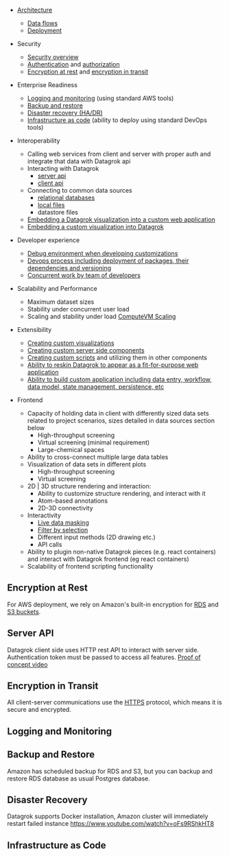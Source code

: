 <!-- TITLE: Enterprise Evaluation FAQ -->
<!-- SUBTITLE: -->

* [Architecture](architecture.md)
    * [Data flows]()
    * [Deployment](architecture.md#deployment)

* Security
    * [Security overview](#security)
    * [Authentication](../../govern/authentication.md) and [authorization](../../govern/authorization.md)
    * [Encryption at rest](#encryption-at-rest) and [encryption in transit](#encryption-in-transit)

* Enterprise Readiness
    * [Logging and monitoring](#logging-and-monitoring) (using standard AWS tools)
    * [Backup and restore](#backup-and-restore)
    * [Disaster recovery (HA/DR)](#disaster-recovery)
    * [Infrastructure as code](#infrastructure-as-code) (ability to deploy using standard DevOps tools)

* Interoperability
    * Calling web services from client and server with proper auth and integrate that data with Datagrok api
    * Interacting with Datagrok 
        * [server api](#server-api)
        * [client api](../grok-api.md)
    * Connecting to common data sources
        * [relational databases](https://youtu.be/YJmSvh3_uCM)
        * [local files](https://datagrok.ai/img/slides/access-file-formats.mp4) 
        * datastore files
    * [Embedding a Datagrok visualization into a custom web application](https://datagrok.ai/embed_test.html)
    * [Embedding a custom visualization into Datagrok](../visualize/viewers/markup.md) 

* Developer experience
    * [Debug environment when developing customizations](https://youtu.be/PDcXLMsu6UM)  
    * [Devops process including deployment of packages, their dependencies and versioning](../develop.md)  
    * [Concurrent work by team of developers](../develop.md#development)  

* Scalability and Performance
    * Maximum dataset sizes
    * Stability under concurrent user load
    * Scaling and stability under load
[ComputeVM Scaling](../../compute/compute-vm.md#scalability)

* Extensibility
    * [Creating custom visualizations](https://github.com/datagrok-ai/public/tree/master/packages/Sequence)
    * [Creating custom server side components](https://github.com/datagrok-ai/public/tree/master/packages/Pedometer)
    * [Creating custom scripts](https://datagrok.ai/help/compute/scripting) and utilizing them in other components
    * [Ability to reskin Datagrok to appear as a fit-for-purpose web application](https://public.datagrok.ai/apps/spgi) 
    * [Ability to build custom application including data entry, workflow, data model, state management, persistence, etc](https://github.com/datagrok-ai/public/tree/master/packages) 

* Frontend
    * Capacity of holding data in client with differently sized data sets related to project scenarios, sizes detailed in data sources section below
        * High-throughput screening
        * Virtual screening (minimal requirement)
        * Large-chemical spaces
    * Ability to cross-connect multiple large data tables 
    * Visualization of data sets in different plots 
        * High-throughput screening 
        * Virtual screening
    * 2D | 3D structure rendering and interaction: 
        * Ability to customize structure rendering, and interact with it
        * Atom-based annotations
        * 2D-3D connectivity
    * Interactivity
        * [Live data masking](https://youtu.be/67LzPsdNrEc)
        * [Filter by selection](https://youtu.be/67LzPsdNrEc)
        * Different input methods (2D drawing etc.)
        * API calls
    * Ability to plugin non-native Datagrok pieces (e.g. react containers) and interact with Datagrok frontend (eg react containers) 
    * Scalability of frontend scripting functionality

## Encryption at Rest

For AWS deployment, we rely on Amazon's built-in encryption for 
[RDS](https://docs.aws.amazon.com/AmazonRDS/latest/UserGuide/Overview.Encryption.html) 
and 
[S3 buckets](https://docs.aws.amazon.com/AmazonS3/latest/dev/bucket-encryption.html).
  
## Server API

Datagrok client side uses HTTP rest API to interact with server side. Authentication token must be passed to access all features.
[Proof of concept video](https://www.youtube.com/watch?v=TjApCwd_3hw)
  
## Encryption in Transit

All client-server communications use the [HTTPS](https://en.wikipedia.org/wiki/HTTPS) protocol, 
which means it is secure and encrypted.

## Logging and Monitoring

## Backup and Restore

Amazon has scheduled backup for RDS and S3, but you can backup and restore RDS database as usual Postgres database.

## Disaster Recovery

Datagrok supports Docker installation, Amazon cluster will immediately restart failed instance 
https://www.youtube.com/watch?v=oFs9RShkHT8

## Infrastructure as Code